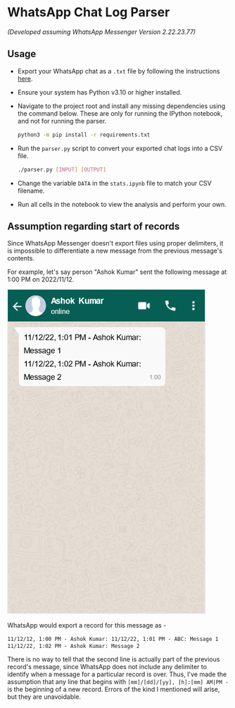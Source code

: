 # WhatsApp Chat Log Parser

_(Developed assuming WhatsApp Messenger Version 2.22.23.77)_

## Usage

- Export your WhatsApp chat as a `.txt` file by following the instructions [here](https://faq.whatsapp.com/1180414079177245/?helpref=uf_share).
- Ensure your system has Python v3.10 or higher installed.
- Navigate to the project root and install any missing dependencies using the command below. These are only for running
the IPython notebook, and not for running the parser.

    ```bash
    python3 -m pip install -r requirements.txt
    ```

- Run the `parser.py` script to convert your exported chat logs into a CSV file.

    ```bash
    ./parser.py [INPUT] [OUTPUT]
    ```

- Change the variable `DATA` in the `stats.ipynb` file to match your CSV filename.
- Run all cells in the notebook to view the analysis and perform your own.

## Assumption regarding start of records

Since WhatsApp Messenger doesn't export files using proper delimiters, it is impossible to differentiate a new message from the previous message's contents.

For example, let's say person "Ashok Kumar" sent the following message at 1:00 PM on 2022/11/12.

![WhatsApp chat demonstrating ambiguity in parsing logs](/assets/whatsapp_chat.png)

WhatsApp would export a record for this message as -

```
11/12/12, 1:00 PM - Ashok Kumar: 11/12/22, 1:01 PM - ABC: Message 1
11/12/22, 1:02 PM - Ashok Kumar: Message 2
```

There is no way to tell that the second line is actually part of the previous record's message, since WhatsApp does not include any delimiter to identify when a message for a particular record is over. Thus, I've made the assumption that any line that begins with `[mm]/[dd]/[yy], [h]:[mm] AM|PM - ` is the beginning of a new record. Errors of the kind I mentioned will arise, but they are unavoidable.